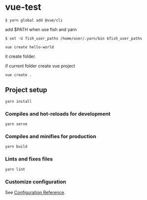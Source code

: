 # vue-test

```
$ yarn global add @vue/cli
```

add $PATH when use fish and yarn
```
$ set -U fish_user_paths /home/user/.yarn/bin $fish_user_paths
```

```
vue create hello-world
```
it create folder.

if current folder create vue project 

```
vue create .
```

## Project setup
```
yarn install
```

### Compiles and hot-reloads for development
```
yarn serve
```

### Compiles and minifies for production
```
yarn build
```

### Lints and fixes files
```
yarn lint
```

### Customize configuration
See [Configuration Reference](https://cli.vuejs.org/config/).
